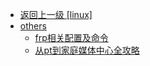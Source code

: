- [返回上一级 [linux]](linux/)
- [others](linux/others/)
  - [frp相关配置及命令](linux/others/frp相关配置及命令.md)
  - [从pt到家庭媒体中心全攻略](linux/others/从pt到家庭媒体中心全攻略.md)
